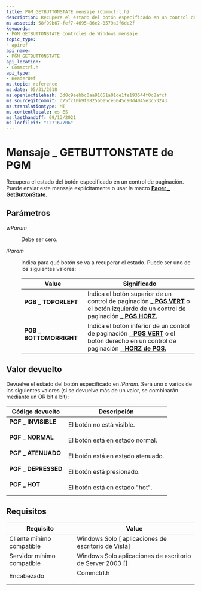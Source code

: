 ```yaml
---
title: PGM_GETBUTTONSTATE mensaje (Commctrl.h)
description: Recupera el estado del botón especificado en un control de paginación. Puede enviar este mensaje explícitamente o usar la macro Pager \_ GetButtonState.
ms.assetid: 58f99b67-fef7-4695-86e2-0579a2f6de2f
keywords:
- PGM_GETBUTTONSTATE controles de Windows mensaje
topic_type:
- apiref
api_name:
- PGM_GETBUTTONSTATE
api_location:
- Commctrl.h
api_type:
- HeaderDef
ms.topic: reference
ms.date: 05/31/2018
ms.openlocfilehash: 3d8c9eebbc0aa91651a01de1fe193544f0c8afcf
ms.sourcegitcommit: d75fc10b9f0825bbe5ce5045c90d4045e3c53243
ms.translationtype: MT
ms.contentlocale: es-ES
ms.lasthandoff: 09/13/2021
ms.locfileid: "127167706"
---
```

# <a name="pgm_getbuttonstate-message"></a>Mensaje \_ GETBUTTONSTATE de PGM

Recupera el estado del botón especificado en un control de paginación. Puede enviar este mensaje explícitamente o usar la macro [**Pager \_ GetButtonState.**](/windows/desktop/api/Commctrl/nf-commctrl-pager_getbuttonstate)

## <a name="parameters"></a>Parámetros

<dl> <dt>

*wParam* 
</dt> <dd>Debe ser cero.</dd> <dt>

*lParam* 
</dt> <dd>

Indica para qué botón se va a recuperar el estado. Puede ser uno de los siguientes valores:



| Value                                                                                                                                                                     | Significado                                                                                                                                                                                                  |
|---------------------------------------------------------------------------------------------------------------------------------------------------------------------------|----------------------------------------------------------------------------------------------------------------------------------------------------------------------------------------------------------|
| <span id="PGB_TOPORLEFT"></span><span id="pgb_toporleft"></span><dl> <dt>**PGB \_ TOPORLEFT**</dt> </dl>             | Indica el botón superior de un control de paginación [**\_ PGS VERT**](pager-control-styles.md) o el botón izquierdo de un control de paginación [**\_ PGS HORZ.**](pager-control-styles.md) <br/>     |
| <span id="PGB_BOTTOMORRIGHT"></span><span id="pgb_bottomorright"></span><dl> <dt>**PGB \_ BOTTOMORRIGHT**</dt> </dl> | Indica el botón inferior de un control de paginación [**\_ PGS VERT**](pager-control-styles.md) o el botón derecho en un control de paginación [**\_ HORZ de PGS.**](pager-control-styles.md) <br/> |



 

</dd> </dl>

## <a name="return-value"></a>Valor devuelto

Devuelve el estado del botón especificado en *lParam*. Será uno o varios de los siguientes valores (si se devuelve más de un valor, se combinarán mediante un OR bit a bit):



| Código devuelto                                                                                   | Descripción                                 |
|-----------------------------------------------------------------------------------------------|---------------------------------------------|
| <dl> <dt>**PGF \_ INVISIBLE**</dt> </dl> | El botón no está visible. <br/>      |
| <dl> <dt>**PGF \_ NORMAL**</dt> </dl>    | El botón está en estado normal. <br/>  |
| <dl> <dt>**PGF \_ ATENUADO**</dt> </dl>    | El botón está en estado atenuado. <br/>  |
| <dl> <dt>**PGF \_ DEPRESSED**</dt> </dl> | El botón está presionado. <br/> |
| <dl> <dt>**PGF \_ HOT**</dt> </dl>       | El botón está en estado "hot". <br/>     |



 

## <a name="requirements"></a>Requisitos



| Requisito | Value |
|-------------------------------------|---------------------------------------------------------------------------------------|
| Cliente mínimo compatible<br/> | Windows Solo \[ aplicaciones de escritorio de Vista\]<br/>                                        |
| Servidor mínimo compatible<br/> | Windows Solo aplicaciones de escritorio de Server 2003 \[\]<br/>                                  |
| Encabezado<br/>                   | <dl> <dt>Commctrl.h</dt> </dl> |



 

 





